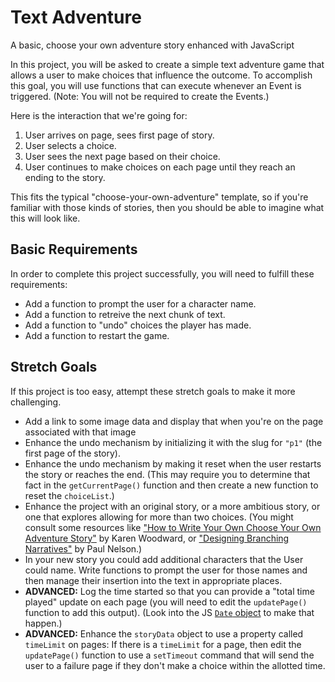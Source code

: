 # Text Adventure

A basic, choose your own adventure story enhanced with JavaScript











In this project, you will be asked to create a simple text adventure game that
allows a user to make choices that influence the outcome. To accomplish this
goal, you will use functions that can execute whenever an Event is triggered.
(Note: You will not be required to create the Events.)

Here is the interaction that we're going for:

1. User arrives on page, sees first page of story.
2. User selects a choice.
3. User sees the next page based on their choice.
4. User continues to make choices on each page until they reach an ending to the story.

This fits the typical "choose-your-own-adventure" template, so if you're
familiar with those kinds of stories, then you should be able to imagine what
this will look like.

## Basic Requirements
In order to complete this project successfully, you will need to fulfill these
requirements:

* Add a function to prompt the user for a character name.
* Add a function to retreive the next chunk of text.
* Add a function to "undo" choices the player has made.
* Add a function to restart the game.


## Stretch Goals
If this project is too easy, attempt these stretch goals to make it more
challenging.

* Add a link to some image data and display that when you're on the page associated with that image
* Enhance the undo mechanism by initializing it with the slug for `"p1"` (the first page of the story).
* Enhance the undo mechanism by making it reset when the user restarts the story or reaches the end. (This may require you to determine that fact in the `getCurrentPage()` function and then create a new function to reset the `choiceList`.)
* Enhance the project with an original story, or a more ambitious story, or one that explores allowing for more than two choices. (You might consult some resources like ["How to Write Your Own Choose Your Own Adventure Story"](http://blog.karenwoodward.org/2014/06/how-to-write-choose-your-own-adventure.html) by Karen Woodward, or ["Designing Branching Narratives"](https://thestoryelement.wordpress.com/2015/02/11/designing-branching-narrative/) by Paul Nelson.)
* In your new story you could add additional characters that the User could name. Write functions to prompt the user for those names and then manage their insertion into the text in appropriate places.
* **ADVANCED:** Log the time started so that you can provide a "total time played" update on each page (you will need to edit the `updatePage()` function to add this output). (Look into the JS [`Date` object](https://developer.mozilla.org/en-US/docs/Web/JavaScript/Reference/Global_Objects/Date) to make that happen.)
* **ADVANCED:** Enhance the `storyData` object to use a property called `timeLimit` on pages: If there is a `timeLimit` for a page, then edit the `updatePage()` function to use a `setTimeout` command that will send the user to a failure page if they don't make a choice within the allotted time.
